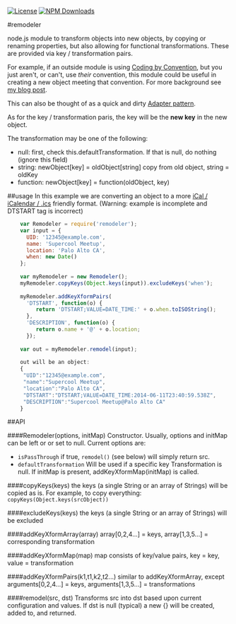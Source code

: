 [![License](http://img.shields.io/badge/license-MIT-A31F34.svg)](https://github.com/MorganConrad/remodeler)
[![NPM Downloads](http://img.shields.io/npm/dm/remodeler.svg)](https://www.npmjs.org/package/remodeler)

#remodeler

node.js module to transform objects into new objects, by copying or renaming properties, but
also allowing for functional transformations.  These are provided via key / transformation pairs.

For example, if an outside module is using [Coding by Convention](http://en.wikipedia.org/wiki/Convention_over_configuration), but you just aren't, or can't, use _their_
convention, this module could be useful in creating a new object meeting that convention.  For more background see [my blog post](http://flyingspaniel.blogspot.com/2014/06/coding-by-convention-is-great.html).

This can also be thought of as a quick and dirty [Adapter pattern](http://en.wikipedia.org/wiki/Adapter_pattern).

As for the key / transformation paris, the key will be the __new key__ in the new object.

The transformation may be one of the following:
 *  null:     first, check this.defaultTransformation.  If that is null, do nothing (ignore this field)
 *  string:   newObject[key] = oldObject[string]   copy from old object, string = oldKey
 *  function: newObject[key] = function(oldObject, key)

##usage
In this example we are converting an object to a more [iCal / iCalendar / .ics](http://en.wikipedia.org/wiki/ICalendar) friendly format.  (Warning: example is incomplete and DTSTART tag is incorrect)

```javascript
    var Remodeler = require('remodeler');
    var input = { 
      UID: '12345@example.com',
      name: 'Supercool Meetup',
      location: 'Palo Alto CA',
      when: new Date()
    };
   
    var myRemodeler = new Remodeler();
    myRemodeler.copyKeys(Object.keys(input)).excludeKeys('when');
   
    myRemodeler.addKeyXformPairs(
      'DTSTART', function(o) {
         return 'DTSTART;VALUE=DATE_TIME:' + o.when.toISOString();
      },
      'DESCRIPTION', function(o) {
         return o.name + '@' + o.location;
      });
      
    var out = myRemodeler.remodel(input);
   
    out will be an object:
    {
     "UID":"12345@example.com",
     "name":"Supercool Meetup",
     "location":"Palo Alto CA",
     "DTSTART":"DTSTART;VALUE=DATE_TIME:2014-06-11T23:40:59.538Z",
     "DESCRIPTION":"Supercool Meetup@Palo Alto CA"
    }
```


##API

####Remodeler(options, initMap)
Constructor.  Usually, options and initMap can be left or or set to null.
Current options are:
* `isPassThrough` if true, `remodel()` (see below) will simply return src.
* `defaultTransformation` Will be used if a specific key Transformation is null.
If initMap is present, addKeyXformMap(initMap) is called.

####copyKeys(keys)
the keys (a single String or an array of Strings) will be copied as is.
For example, to copy everything:
   `copyKeys(Object.keys(srcObject))`

####excludeKeys(keys)
the keys (a single String or an array of Strings) will be excluded

####addKeyXformArray(array)
array[0,2,4...] = keys, array[1,3,5...] = corresponding transformation

####addKeyXformMap(map)
map consists of key/value pairs, key = key, value = transformation

####addKeyXformPairs(k1,t1,k2,t2...)
similar to addKeyXformArray, except arguments[0,2,4...] = keys, arguments[1,3,5...] = transformations

####remodel(src, dst)
Transforms src into dst based upon current configuration and values.  If dst is null (typical) a new {} will be created, added to, and returned.


